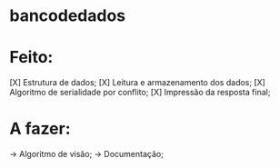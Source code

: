 # bancodedados

# Feito:
[X] Estrutura de dados;
[X] Leitura e armazenamento dos dados;
[X] Algoritmo de serialidade por conflito;
[X] Impressão da resposta final;

# A fazer:

-> Algoritmo de visão;
-> Documentação;
